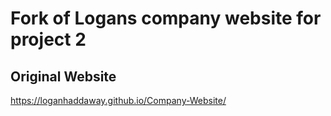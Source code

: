 # Fork of Logans company website for project 2

## Original Website
https://loganhaddaway.github.io/Company-Website/
